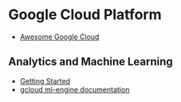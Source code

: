 # Google Cloud Platform

- [Awesome Google Cloud](https://github.com/GoogleCloudPlatform/awesome-google-cloud)

## Analytics and Machine Learning
- [Getting Started](https://cloud.google.com/ml-engine/docs/tensorflow/getting-started-training-prediction)
- [gcloud ml-engine documentation](https://cloud.google.com/sdk/gcloud/reference/ml-engine/)
